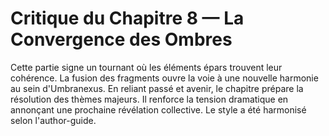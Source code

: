 # Critique du Chapitre 8 — La Convergence des Ombres
Cette partie signe un tournant où les éléments épars trouvent leur cohérence.
La fusion des fragments ouvre la voie à une nouvelle harmonie au sein d'Umbranexus.
En reliant passé et avenir, le chapitre prépare la résolution des thèmes majeurs.
Il renforce la tension dramatique en annonçant une prochaine révélation collective.
Le style a été harmonisé selon l'author-guide.
